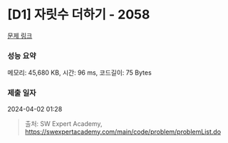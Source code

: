 # [D1] 자릿수 더하기 - 2058 

[문제 링크](https://swexpertacademy.com/main/code/problem/problemDetail.do?contestProbId=AV5QPRjqA10DFAUq) 

### 성능 요약

메모리: 45,680 KB, 시간: 96 ms, 코드길이: 75 Bytes

### 제출 일자

2024-04-02 01:28



> 출처: SW Expert Academy, https://swexpertacademy.com/main/code/problem/problemList.do